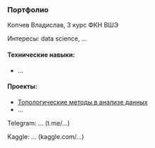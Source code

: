### Портфолио

Копчев Владислав, 3 курс ФКН ВШЭ

Интересы: data science, ...

#### Технические навыки:

- ...

#### Проекты:

- [Топологические методы в анализе данных](https://github.com/aefrt/project-topology)
- ...

Telegram: ... (t.me/...)

Kaggle: ... (kaggle.com/...)
